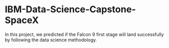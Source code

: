 # IBM-Data-Science-Capstone-SpaceX
In this project, we predicted if the Falcon 9 first stage will land successfully by following the data science methodology. 
